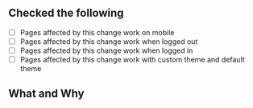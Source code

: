 ## Checked the following
- [ ] Pages affected by this change work on mobile
- [ ] Pages affected by this change work when logged out
- [ ] Pages affected by this change work when logged in
- [ ] Pages affected by this change work with custom theme and default theme

## What and Why

<!-- Be sure to follow our PR guidelines in the CONTRIBUTING.md doc! And aim to reference the GitHub issue number here (e.g. "#XXX") improve discoverability. 🔖 -->
